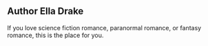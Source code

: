 ## Author Ella Drake

If you love science fiction romance, paranormal romance, or fantasy romance, this is the place for you.
